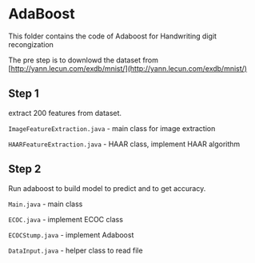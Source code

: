 AdaBoost
========================

This folder contains the code of Adaboost for Handwriting digit recongization

The pre step is to downlowd the dataset from [http://yann.lecun.com/exdb/mnist/](http://yann.lecun.com/exdb/mnist/)

## Step 1
extract 200 features from dataset.

`ImageFeatureExtraction.java` - main class for image extraction

`HAARFeatureExtraction.java` - HAAR class, implement HAAR algorithm

## Step 2
Run adaboost to build model to predict and to get accuracy.

`Main.java` - main class

`ECOC.java` - implement ECOC class

`ECOCStump.java` - implement Adaboost

`DataInput.java` - helper class to read file
